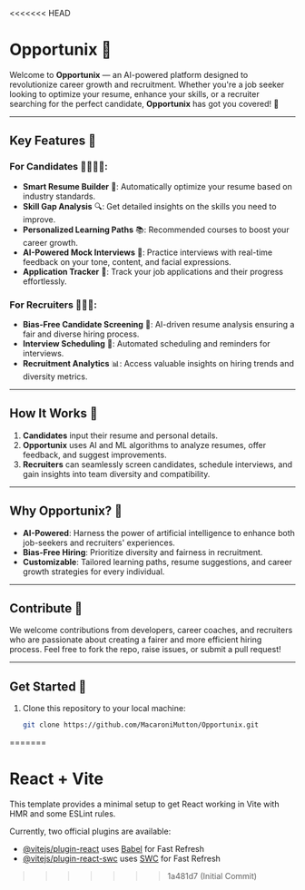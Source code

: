 <<<<<<< HEAD
# **Opportunix** 🚀

Welcome to **Opportunix** — an AI-powered platform designed to revolutionize career growth and recruitment. Whether you're a job seeker looking to optimize your resume, enhance your skills, or a recruiter searching for the perfect candidate, **Opportunix** has got you covered! 🌟

---

## **Key Features** 🎯

### For **Candidates** 👩‍💻👨‍💻:
- **Smart Resume Builder** 📝: Automatically optimize your resume based on industry standards.
- **Skill Gap Analysis** 🔍: Get detailed insights on the skills you need to improve.
- **Personalized Learning Paths** 📚: Recommended courses to boost your career growth.
- **AI-Powered Mock Interviews** 🎤: Practice interviews with real-time feedback on your tone, content, and facial expressions.
- **Application Tracker** 📲: Track your job applications and their progress effortlessly.

### For **Recruiters** 🧑‍💼💼:
- **Bias-Free Candidate Screening** 🤖: AI-driven resume analysis ensuring a fair and diverse hiring process.
- **Interview Scheduling** 📅: Automated scheduling and reminders for interviews.
- **Recruitment Analytics** 📊: Access valuable insights on hiring trends and diversity metrics.

---

## **How It Works** 🔧

1. **Candidates** input their resume and personal details.
2. **Opportunix** uses AI and ML algorithms to analyze resumes, offer feedback, and suggest improvements.
3. **Recruiters** can seamlessly screen candidates, schedule interviews, and gain insights into team diversity and compatibility.

---

## **Why Opportunix?** 🌈

- **AI-Powered**: Harness the power of artificial intelligence to enhance both job-seekers and recruiters' experiences.
- **Bias-Free Hiring**: Prioritize diversity and fairness in recruitment.
- **Customizable**: Tailored learning paths, resume suggestions, and career growth strategies for every individual.

---

## **Contribute** 🤝

We welcome contributions from developers, career coaches, and recruiters who are passionate about creating a fairer and more efficient hiring process. Feel free to fork the repo, raise issues, or submit a pull request!

---

## **Get Started** 🚀

1. Clone this repository to your local machine:
   ```bash
   git clone https://github.com/MacaroniMutton/Opportunix.git
=======
# React + Vite

This template provides a minimal setup to get React working in Vite with HMR and some ESLint rules.

Currently, two official plugins are available:

- [@vitejs/plugin-react](https://github.com/vitejs/vite-plugin-react/blob/main/packages/plugin-react/README.md) uses [Babel](https://babeljs.io/) for Fast Refresh
- [@vitejs/plugin-react-swc](https://github.com/vitejs/vite-plugin-react-swc) uses [SWC](https://swc.rs/) for Fast Refresh
>>>>>>> 1a481d7 (Initial Commit)
